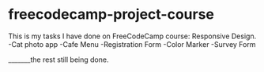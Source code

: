 # freecodecamp-project-course
This is my tasks I have done on FreeCodeCamp course: Responsive Design.
-Cat photo app
-Cafe Menu
-Registration Form
-Color Marker
-Survey Form

_______the rest still being done.

